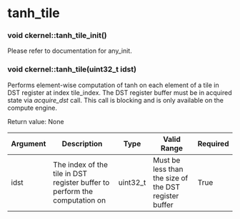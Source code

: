 # tanh_tile

### void ckernel::tanh_tile_init()

Please refer to documentation for any_init. 

### void ckernel::tanh_tile(uint32_t idst)

Performs element-wise computation of tanh on each element of a tile in DST register at index tile_index. The DST register buffer must be in acquired state via *acquire_dst* call. This call is blocking and is only available on the compute engine.

Return value: None

| Argument      | Description                                                                | Type      | Valid Range                                           | Required       |
|---------------|----------------------------------------------------------------------------|-----------|-------------------------------------------------------|----------------|
| idst          | The index of the tile in DST register buffer to perform the computation on | uint32_t  | Must be less than the size of the DST register buffer | True           |
